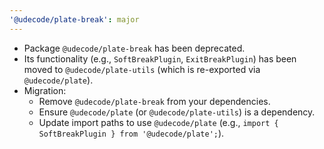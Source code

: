 ```yaml
---
'@udecode/plate-break': major
---
```


- Package `@udecode/plate-break` has been deprecated.
- Its functionality (e.g., `SoftBreakPlugin`, `ExitBreakPlugin`) has been moved to `@udecode/plate-utils` (which is re-exported via `@udecode/plate`).
- Migration:
  - Remove `@udecode/plate-break` from your dependencies.
  - Ensure `@udecode/plate` (or `@udecode/plate-utils`) is a dependency.
  - Update import paths to use `@udecode/plate` (e.g., `import { SoftBreakPlugin } from '@udecode/plate';`).

